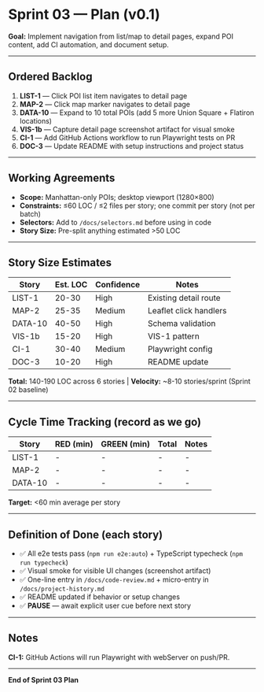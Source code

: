 # Sprint 03 — Plan (v0.1)

**Goal:** Implement navigation from list/map to detail pages, expand POI content, add CI automation, and document setup.

---

## Ordered Backlog

1. **LIST-1** — Click POI list item navigates to detail page
2. **MAP-2** — Click map marker navigates to detail page  
3. **DATA-10** — Expand to 10 total POIs (add 5 more Union Square + Flatiron locations)
4. **VIS-1b** — Capture detail page screenshot artifact for visual smoke
5. **CI-1** — Add GitHub Actions workflow to run Playwright tests on PR
6. **DOC-3** — Update README with setup instructions and project status

---

## Working Agreements

- **Scope:** Manhattan-only POIs; desktop viewport (1280×800)
- **Constraints:** ≤60 LOC / ≤2 files per story; one commit per story (not per batch)
- **Selectors:** Add to `/docs/selectors.md` before using in code
- **Story Size:** Pre-split anything estimated >50 LOC

---

## Story Size Estimates

| Story | Est. LOC | Confidence | Notes |
|-------|----------|------------|-------|
| LIST-1 | 20-30 | High | Existing detail route |
| MAP-2 | 25-35 | Medium | Leaflet click handlers |
| DATA-10 | 40-50 | High | Schema validation |
| VIS-1b | 15-20 | High | VIS-1 pattern |
| CI-1 | 30-40 | Medium | Playwright config |
| DOC-3 | 10-20 | High | README update |

**Total:** 140-190 LOC across 6 stories | **Velocity:** ~8-10 stories/sprint (Sprint 02 baseline)

---

## Cycle Time Tracking (record as we go)

| Story | RED (min) | GREEN (min) | Total | Notes |
|-------|-----------|-------------|-------|-------|
| LIST-1 | - | - | - | - |
| MAP-2 | - | - | - | - |
| DATA-10 | - | - | - | - |

**Target:** <60 min average per story

---

## Definition of Done (each story)

- ✅ All e2e tests pass (`npm run e2e:auto`) + TypeScript typecheck (`npm run typecheck`)
- ✅ Visual smoke for visible UI changes (screenshot artifact)
- ✅ One-line entry in `/docs/code-review.md` + micro-entry in `/docs/project-history.md`
- ✅ README updated if behavior or setup changes
- ✅ **PAUSE** — await explicit user cue before next story

---

## Notes

**CI-1:** GitHub Actions will run Playwright with webServer on push/PR.

---

**End of Sprint 03 Plan**


